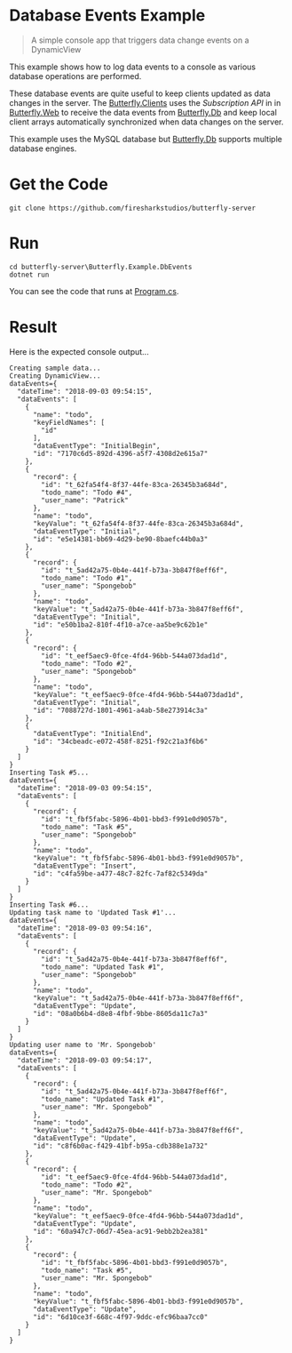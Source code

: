 # Database Events Example

> A simple console app that triggers data change events on a DynamicView

This example shows how to log data events to a console
as various database operations are performed.

These database events are quite useful to keep clients updated as data changes in the server. The [Butterfly.Clients](https://github.com/firesharkstudios/butterfly-client)
uses the *Subscription API* in in [Butterfly.Web](https://github.com/firesharkstudios/butterfly-web) to receive the data events from [Butterfly.Db](https://github.com/firesharkstudios/butterfly-db) and keep
local client arrays automatically synchronized when data changes on the server.

This example uses the MySQL database but [Butterfly.Db](https://github.com/firesharkstudios/butterfly-db) supports multiple database engines.


# Get the Code

```
git clone https://github.com/firesharkstudios/butterfly-server
```

# Run

```
cd butterfly-server\Butterfly.Example.DbEvents
dotnet run
```

You can see the code that runs at [Program.cs](https://github.com/firesharkstudios/butterfly-server/blob/master/Butterfly.Example.DbEvents/Program.cs).

# Result

Here is the expected console output...

```
Creating sample data...
Creating DynamicView...
dataEvents={
  "dateTime": "2018-09-03 09:54:15",
  "dataEvents": [
    {
      "name": "todo",
      "keyFieldNames": [
        "id"
      ],
      "dataEventType": "InitialBegin",
      "id": "7170c6d5-892d-4396-a5f7-4308d2e615a7"
    },
    {
      "record": {
        "id": "t_62fa54f4-8f37-44fe-83ca-26345b3a684d",
        "todo_name": "Todo #4",
        "user_name": "Patrick"
      },
      "name": "todo",
      "keyValue": "t_62fa54f4-8f37-44fe-83ca-26345b3a684d",
      "dataEventType": "Initial",
      "id": "e5e14381-bb69-4d29-be90-8baefc44b0a3"
    },
    {
      "record": {
        "id": "t_5ad42a75-0b4e-441f-b73a-3b847f8eff6f",
        "todo_name": "Todo #1",
        "user_name": "Spongebob"
      },
      "name": "todo",
      "keyValue": "t_5ad42a75-0b4e-441f-b73a-3b847f8eff6f",
      "dataEventType": "Initial",
      "id": "e50b1ba2-810f-4f10-a7ce-aa5be9c62b1e"
    },
    {
      "record": {
        "id": "t_eef5aec9-0fce-4fd4-96bb-544a073dad1d",
        "todo_name": "Todo #2",
        "user_name": "Spongebob"
      },
      "name": "todo",
      "keyValue": "t_eef5aec9-0fce-4fd4-96bb-544a073dad1d",
      "dataEventType": "Initial",
      "id": "7088727d-1801-4961-a4ab-58e273914c3a"
    },
    {
      "dataEventType": "InitialEnd",
      "id": "34cbeadc-e072-458f-8251-f92c21a3f6b6"
    }
  ]
}
Inserting Task #5...
dataEvents={
  "dateTime": "2018-09-03 09:54:15",
  "dataEvents": [
    {
      "record": {
        "id": "t_fbf5fabc-5896-4b01-bbd3-f991e0d9057b",
        "todo_name": "Task #5",
        "user_name": "Spongebob"
      },
      "name": "todo",
      "keyValue": "t_fbf5fabc-5896-4b01-bbd3-f991e0d9057b",
      "dataEventType": "Insert",
      "id": "c4fa59be-a477-48c7-82fc-7af82c5349da"
    }
  ]
}
Inserting Task #6...
Updating task name to 'Updated Task #1'...
dataEvents={
  "dateTime": "2018-09-03 09:54:16",
  "dataEvents": [
    {
      "record": {
        "id": "t_5ad42a75-0b4e-441f-b73a-3b847f8eff6f",
        "todo_name": "Updated Task #1",
        "user_name": "Spongebob"
      },
      "name": "todo",
      "keyValue": "t_5ad42a75-0b4e-441f-b73a-3b847f8eff6f",
      "dataEventType": "Update",
      "id": "08a0b6b4-d8e8-4fbf-9bbe-8605da11c7a3"
    }
  ]
}
Updating user name to 'Mr. Spongebob'
dataEvents={
  "dateTime": "2018-09-03 09:54:17",
  "dataEvents": [
    {
      "record": {
        "id": "t_5ad42a75-0b4e-441f-b73a-3b847f8eff6f",
        "todo_name": "Updated Task #1",
        "user_name": "Mr. Spongebob"
      },
      "name": "todo",
      "keyValue": "t_5ad42a75-0b4e-441f-b73a-3b847f8eff6f",
      "dataEventType": "Update",
      "id": "c8f6b0ac-f429-41bf-b95a-cdb388e1a732"
    },
    {
      "record": {
        "id": "t_eef5aec9-0fce-4fd4-96bb-544a073dad1d",
        "todo_name": "Todo #2",
        "user_name": "Mr. Spongebob"
      },
      "name": "todo",
      "keyValue": "t_eef5aec9-0fce-4fd4-96bb-544a073dad1d",
      "dataEventType": "Update",
      "id": "60a947c7-06d7-45ea-ac91-9ebb2b2ea381"
    },
    {
      "record": {
        "id": "t_fbf5fabc-5896-4b01-bbd3-f991e0d9057b",
        "todo_name": "Task #5",
        "user_name": "Mr. Spongebob"
      },
      "name": "todo",
      "keyValue": "t_fbf5fabc-5896-4b01-bbd3-f991e0d9057b",
      "dataEventType": "Update",
      "id": "6d10ce3f-668c-4f97-9ddc-efc96baa7cc0"
    }
  ]
}
```